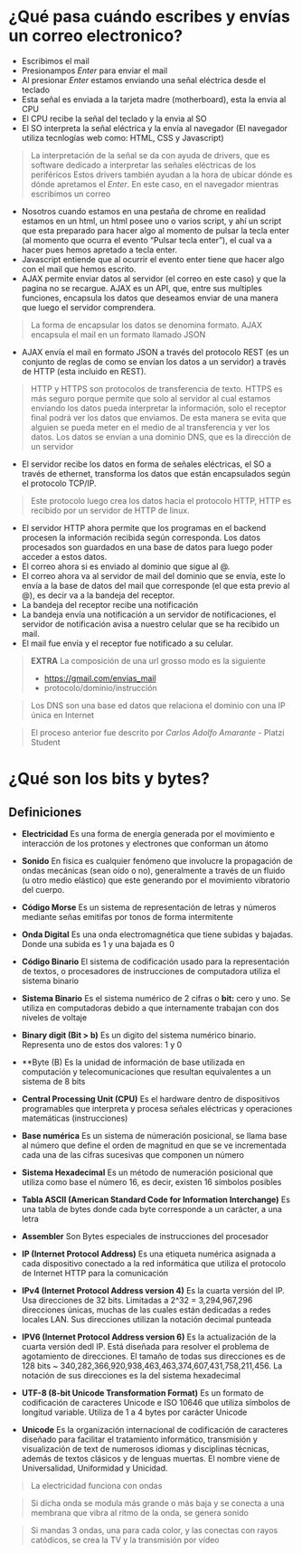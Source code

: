 # ¿Qué pasa cuándo escribes y envías un correo electronico?

- Escribimos el mail
- Presionampos _Enter_ para enviar el mail
- Al presionar _Enter_ estamos enviando una señal eléctrica desde el teclado
- Esta señal es enviada a la tarjeta madre (motherboard), esta la envia al CPU
- El CPU recibe la señal del teclado y la envia al SO
- El SO interpreta la señal eléctrica y la envía al navegador (El navegador utiliza tecnlogías web como: HTML, CSS y Javascript)
> La interpretación de la señal se da con ayuda de drivers, que es software dedicado a interpretar las señales eléctricas de los periféricos
> Estos drivers también ayudan a la hora de ubicar dónde es dónde apretamos el _Enter_. En este caso, en el navegador mientras escribimos un correo
- Nosotros cuando estamos en una pestaña de chrome en realidad estamos en un html, un html posee uno o varios script, y ahí un script que esta preparado para hacer algo al momento de pulsar la tecla enter (al momento que ocurra el evento “Pulsar tecla enter”), el cual va a hacer pues hemos apretado a tecla enter.
- Javascript entiende que al ocurrir el evento enter tiene que hacer algo con el mail que hemos escrito.
- AJAX permite enviar datos al servidor (el correo en este caso) y que la pagina no se recargue. AJAX es un API, que, entre sus multiples funciones,
encapsula los datos que deseamos enviar de una manera que luego el servidor comprendera. 
> La forma de encapsular los datos se denomina formato.
AJAX encapsula el mail en un formato llamado JSON
- AJAX envía el mail en formato JSON a través del protocolo REST (es un conjunto de reglas de como se envían los datos a un servidor)
a través de HTTP (esta incluido en REST).
> HTTP y HTTPS son protocolos de transferencia de texto. HTTPS es más seguro porque permite que solo al servidor al cual estamos enviando
los datos pueda interpretar la información, solo el receptor final podrá ver los datos que enviamos. De esta manera se evita que alguien se
pueda meter en el medio de al transferencia y ver los datos. Los datos se envían a una dominio DNS, que es la dirección de un servidor
- El servidor recibe los datos en forma de señales eléctricas, el SO a través de ethernet, transforma los datos que están encapsulados
según el protocolo TCP/IP. 
> Este protocolo luego crea los datos hacia el protocolo HTTP, HTTP es recibido por un servidor de HTTP de linux.
- El servidor HTTP ahora permite que los programas en el backend procesen la información recibida según corresponda.
Los datos procesados son guardados en una base de datos para luego poder acceder a estos datos.
- El correo ahora si es enviado al dominio que sigue al @.
- El correo ahora va al servidor de mail del dominio que se envía, este lo envía a la base de datos del mail que corresponde (el que esta previo al @),
es decir va a la bandeja del receptor.
- La bandeja del receptor recibe una notificación
- La bandeja envía una notificación a un servidor de notificaciones, el servidor de notificación avisa a nuestro celular que se ha recibido un mail.
- El mail fue envía y el receptor fue notificado a su celular.

> **EXTRA**
> La composición de una url grosso modo es la siguiente
> - https://gmail.com/envias_mail
> - protocolo/dominio/instrucción

> Los DNS son una base ed datos que relaciona el dominio con una IP única en Internet

> El proceso anterior fue descrito por _Carlos Adolfo Amarante_ - Platzi Student

# ¿Qué son los bits y bytes?

## Definiciones 

- **Electricidad**
 Es una forma de energía generada por el movimiento e interacción de los protones y electrones que conforman un átomo
 
 - **Sonido**
 En fisica es cualquier fenómeno que involucre la propagación de ondas mecánicas (sean oído o no), generalmente a
 través de un fluido
 (u otro medio elástico) que este generando por el movimiento vibratorio del cuerpo.
 
 - **Código Morse**
 Es un sistema de representación de letras y números mediante señas emitifas por tonos de forma intermitente
 
 - **Onda Digital**
 Es una onda electromagnética que tiene subidas y bajadas. Donde una subida es 1 y una bajada es 0
 
 - **Código Binario**
 El sistema de codificación usado para la representación de textos, o procesadores de instrucciones
 de computadora utiliza el sistema binario
 
 - **Sistema Binario**
 Es el sistema numérico de 2 cifras o **bit:** cero y uno. Se utiliza en computadoras debido a que internamente
 trabajan con dos niveles de voltaje
 
 - **Binary digit (Bit > b)**
 Es un digito del sistema numérico binario. Representa uno de estos dos valores: 1 y 0
 
 - **Byte (B)
Es la unidad de información de base utilizada en computación y telecomunicaciones que resultan 
equivalentes a un sistema de 8 bits

- **Central Processing Unit (CPU)**
Es el hardware dentro de dispositivos programables que interpreta y procesa señales
eléctricas y operaciones matemáticas (instrucciones)

- **Base numérica**
Es un sistema de númeración posicional, se llama base al número que define el orden de magnitud en que se ve incrementada 
cada una de las cifras sucesivas que componen un número

- **Sistema Hexadecimal**
Es un método de numeración posicional que utiliza como base el número 16, es decir, existen 16 símbolos posibles

- **Tabla ASCII (American Standard Code for Information Interchange)**
Es una tabla de bytes donde cada byte corresponde a un carácter, a una letra

- **Assembler** 
Son Bytes especiales de instrucciones del procesador

- **IP (Internet Protocol Address)**
Es una etiqueta numérica asignada a cada dispositivo conectado a la red informática que utiliza el protocolo de Internet
HTTP para la comunicación 

- **IPv4 (Internet Protocol Address version 4)**
Es la cuarta versión del IP. Usa direcciones de 32 bits. Limitadas a 2^32 = 3,294,967,296 direcciones únicas, 
muchas de las cuales están dedicadas a redes locales LAN. Sus direcciones utilizan la notación decimal punteada

- **IPV6 (Internet Protocol Address version 6)** 
Es la actualización de la cuarta versión dedl IP. Está diseñada para resolver el problema de agotamiento de direcciones. 
El tamaño de todas sus direcciones es de 128 bits ~ 340,282,366,920,938,463,463,374,607,431,758,211,456. La notación 
de sus direcciones es la del sistema hexadecimal

- **UTF-8 (8-bit Unicode Transformation Format)**
Es un formato de codificación de caracteres Unicode e ISO 10646 que utiliza símbolos de longitud variable. Utiliza de 1 a 4 
bytes por carácter Unicode 

- **Unicode**
Es la organización internacional de codificación de caracteres diseñado para facilitar el tratamiento informático,
transmisión y visualización de text de numerosos idiomas y disciplinas técnicas, además de textos clásicos y de lenguas
muertas. El nombre viene de Universalidad, Uniformidad y Unicidad.

 > La electricidad funciona con ondas
 
 > Si dicha onda se modula más grande o más baja y se conecta a una membrana que vibra al ritmo de 
 > la onda, se genera sonido

> Si mandas 3 ondas, una para cada color, y las conectas con rayos catódicos, se crea la TV y la transmisión 
> por vídeo

